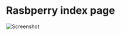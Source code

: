 # Rasbperry index page

![Screenshot](https://i.ibb.co/MVnXpN2/screencapture-labo-local-2022-03-06-14-18-43.png)
